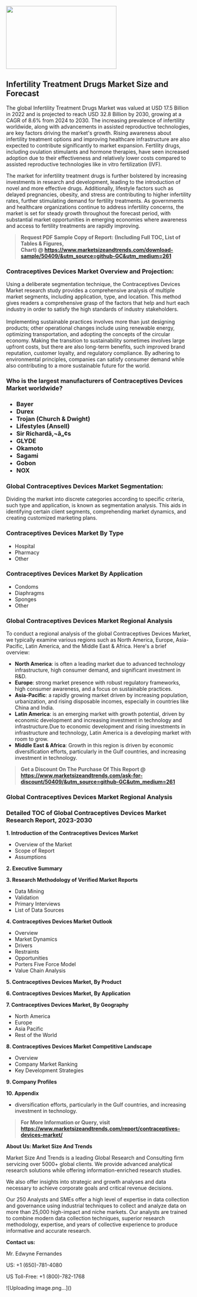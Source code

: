 <p><img class="alignnone size-medium wp-image-20088" src="https://ffe5etoiles.com/wp-content/uploads/2024/12/MST1-300x171.png" alt="" width="300" height="171" /></p><h2>Infertility Treatment Drugs Market Size and Forecast</h2><p>The global Infertility Treatment Drugs Market was valued at USD 17.5 Billion in 2022 and is projected to reach USD 32.8 Billion by 2030, growing at a CAGR of 8.6% from 2024 to 2030. The increasing prevalence of infertility worldwide, along with advancements in assisted reproductive technologies, are key factors driving the market's growth. Rising awareness about infertility treatment options and improving healthcare infrastructure are also expected to contribute significantly to market expansion. Fertility drugs, including ovulation stimulants and hormone therapies, have seen increased adoption due to their effectiveness and relatively lower costs compared to assisted reproductive technologies like in vitro fertilization (IVF).</p><p>The market for infertility treatment drugs is further bolstered by increasing investments in research and development, leading to the introduction of novel and more effective drugs. Additionally, lifestyle factors such as delayed pregnancies, obesity, and stress are contributing to higher infertility rates, further stimulating demand for fertility treatments. As governments and healthcare organizations continue to address infertility concerns, the market is set for steady growth throughout the forecast period, with substantial market opportunities in emerging economies where awareness and access to fertility treatments are rapidly improving.</p></p><blockquote id="" class=""><strong>Request PDF Sample Copy of Report: (Including Full TOC, List of Tables &amp; Figures, Chart)&nbsp;@&nbsp;<strong><a href="https://www.marketsizeandtrends.com/download-sample/50409/&utm_source=github-GC&utm_medium=261" target="_blank">https://www.marketsizeandtrends.com/download-sample/50409/&utm_source=github-GC&utm_medium=261</a></strong></strong></blockquote><h3 id="" class="">Contraceptives Devices Market&nbsp;Overview and Projection:</h3><p id="" class="">Using a deliberate segmentation technique, the Contraceptives Devices Market research study provides a comprehensive analysis of multiple market segments, including application, type, and location. This method gives readers a comprehensive grasp of the factors that help and hurt each industry in order to satisfy the high standards of industry stakeholders. <br /> <br />Implementing sustainable practices involves more than just designing products; other operational changes include using renewable energy, optimizing transportation, and adopting the concepts of the circular economy. Making the transition to sustainability sometimes involves large upfront costs, but there are also long-term benefits, such improved brand reputation, customer loyalty, and regulatory compliance. By adhering to environmental principles, companies can satisfy consumer demand while also contributing to a more sustainable future for the world.</p><h3 id="" class="">Who is the largest manufacturers of&nbsp;Contraceptives Devices Market worldwide?</h3><h3 class=""><p><ul><li>Bayer </li><li> Durex </li><li> Trojan (Church & Dwight) </li><li> Lifestyles (Ansell) </li><li> Sir Richardâ‚¬â„¢s </li><li> GLYDE </li><li> Okamoto </li><li> Sagami </li><li> Gobon </li><li> NOX</li></ul></p></h3><h3 id="" class="">Global&nbsp;Contraceptives Devices Market Segmentation:</h3><p id="" class="">Dividing the market into discrete categories according to specific criteria, such type and application, is known as segmentation analysis. This aids in identifying certain client segments, comprehending market dynamics, and creating customized marketing plans.</p><h3 id="" class="">Contraceptives Devices Market&nbsp;By Type</h3><p><p><ul><li>Hospital</li><li> Pharmacy</li><li> Other</p></li></ul></p></p><h3 id="" class="">Contraceptives Devices Market&nbsp;By Application</h3><p class=""><p><ul><li>Condoms</li><li> Diaphragms</li><li> Sponges</li><li> Other</li></ul></p></p><h3 id="" class="">Global Contraceptives Devices Market Regional Analysis</h3><p id="" class="">To conduct a regional analysis of the global Contraceptives Devices Market, we typically examine various regions such as North America, Europe, Asia-Pacific, Latin America, and the Middle East &amp; Africa. Here's a brief overview:</p><ul><li><strong>North America</strong>: is often a leading market due to advanced technology infrastructure, high consumer demand, and significant investment in R&amp;D.</li><li><strong>Europe</strong>: strong market presence with robust regulatory frameworks, high consumer awareness, and a focus on sustainable practices.</li><li><strong>Asia-Pacific</strong>: a rapidly growing market driven by increasing population, urbanization, and rising disposable incomes, especially in countries like China and India.</li><li><strong>Latin America</strong>: is an emerging market with growth potential, driven by economic development and increasing investment in technology and infrastructure.Due to economic development and rising investments in infrastructure and technology, Latin America is a developing market with room to grow.</li><li><strong>Middle East &amp; Africa</strong>: Growth in this region is driven by economic diversification efforts, particularly in the Gulf countries, and increasing investment in technology.</li></ul><blockquote id="" class=""><strong>Get a Discount On The Purchase Of This Report @ <strong><a href="https://www.marketsizeandtrends.com/ask-for-discount/50409/&utm_source=github-GC&utm_medium=261" target="_blank">https://www.marketsizeandtrends.com/ask-for-discount/50409/&utm_source=github-GC&utm_medium=261</a></strong></strong></blockquote><h3 id="" class="">Global Contraceptives Devices Market Regional Analysis</h3><h3 id="" class="">Detailed TOC of Global Contraceptives Devices Market Research Report, 2023-2030</h3><p id="" class=""><strong>1. Introduction of the Contraceptives Devices Market</strong></p><ul><li>Overview of the Market</li><li>Scope of Report</li><li>Assumptions</li></ul><p id="" class=""><strong>2. Executive Summary</strong></p><p id="" class=""><strong>3. Research Methodology of Verified Market Reports</strong></p><ul><li>Data Mining</li><li>Validation</li><li>Primary Interviews</li><li>List of Data Sources</li></ul><p id="" class=""><strong>4. Contraceptives Devices Market Outlook</strong></p><ul><li>Overview</li><li>Market Dynamics</li><li>Drivers</li><li>Restraints</li><li>Opportunities</li><li>Porters Five Force Model</li><li>Value Chain Analysis</li></ul><p id="" class=""><strong>5. Contraceptives Devices Market, By Product</strong></p><p id="" class=""><strong>6. Contraceptives Devices Market, By Application</strong></p><p id="" class=""><strong>7. Contraceptives Devices Market, By Geography</strong></p><ul><li>North America</li><li>Europe</li><li>Asia Pacific</li><li>Rest of the World</li></ul><p id="" class=""><strong>8. Contraceptives Devices Market Competitive Landscape</strong></p><ul><li>Overview</li><li>Company Market Ranking</li><li>Key Development Strategies</li></ul><p id="" class=""><strong>9. Company Profiles</strong></p><p id="" class=""><strong>10. Appendix</strong></p><ul><li>diversification efforts, particularly in the Gulf countries, and increasing investment in technology.</li></ul><blockquote id="" class=""><strong>For More Information or Query, visit <strong><strong><a href="https://www.marketsizeandtrends.com/report/contraceptives-devices-market/" target="_blank">https://www.marketsizeandtrends.com/report/contraceptives-devices-market/</a></strong></strong></strong></blockquote><p id="" class=""><strong>About Us: Market Size And Trends</strong></p><p id="" class="">Market Size And Trends is a leading Global Research and Consulting firm servicing over 5000+ global clients. We provide advanced analytical research solutions while offering information-enriched research studies.</p><p id="" class="">We also offer insights into strategic and growth analyses and data necessary to achieve corporate goals and critical revenue decisions.</p><p id="" class="">Our 250 Analysts and SMEs offer a high level of expertise in data collection and governance using industrial techniques to collect and analyze data on more than 25,000 high-impact and niche markets. Our analysts are trained to combine modern data collection techniques, superior research methodology, expertise, and years of collective experience to produce informative and accurate research.</p><p id="" class=""><strong>Contact us:</strong></p><p id="" class="">Mr. Edwyne Fernandes</p><p id="" class="">US: +1 (650)-781-4080</p><p id="" class="">US Toll-Free: +1 (800)-782-1768</p>
![Uploading image.png…]()
